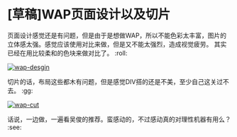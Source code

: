 # [草稿]WAP页面设计以及切片

页面设计感觉还是有问题，但是由于是想做WAP，所以不能色彩太丰富，图片的立体感太强。感觉应该使用对比来做，但是又不能太强烈，造成视觉疲劳。
其实已经在用比较柔和的色块来做对比了。 :roll: 

[![wap-desgin](https://attachment.soulteary.com/2011/06/27/wap-desgin.png "wap-desgin")](https://attachment.soulteary.com/2011/06/27/wap-desgin.png)

切片的话，布局这些都木有问题，但是感觉DIV搭的还是不美，至少自己这关过不去。 :gg: 

[![wap-cut](https://attachment.soulteary.com/2011/06/27/wap-cut.png "wap-cut")](https://attachment.soulteary.com/2011/06/27/wap-cut.png)

话说，一边做，一遍看吴俊的推荐。蛮感动的，不过感动真的对理性机器有用么？ :see: 


